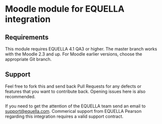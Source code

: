 Moodle module for EQUELLA integration
=============

Requirements
------------

This module requires EQUELLA 4.1 QA3 or higher.  The master branch works with the Moodle 2.3 and up.  For Moodle earlier versions, choose the appropriate Git branch.

Support
-------

Feel free to fork this and send back Pull Requests for any defects or features that you want to contribute back.  Opening issues here is also recommended.

If you need to get the attention of the EQUELLA team send an email to support@equella.com.  Commerical support from EQUELLA Pearson regarding this integration requires a valid support contract.
